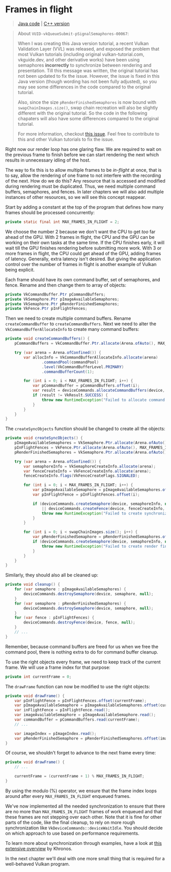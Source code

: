 # Frames in flight

> [Java code](https://github.com/chuigda/vulkan4j/tree/master/modules/tutorial/src/main/java/tutorial/vulkan/part04/ch16/Main.java) | [C++ version](https://vulkan-tutorial.com/Drawing_a_triangle/Drawing/Frames_in_flight)

> About `VUID-vkQueueSubmit-pSignalSemaphores-00067`:
> 
> When I was creating this Java version tutorial, a recent Vulkan Validation Layer (VVL) was released, and exposed the problem that most Vulkan tutorials (including original vulkan-tutorial.com, vkguide.dev, and other derivative works) have been using semaphores **incorrectly** to synchronize between rendering and presentation. Till this message was written, the original tutorial has not been updated to fix the issue. However, the issue is fixed in this Java version (though wording has not been fully adjusted), so you may see some differences in the code compared to the original tutorial.
> 
> Also, since the size `pRenderFinishedSemaphores` is now bound with `swapChainImages.size()`, swap chain recreation will also be slightly different with the original tutorial. So the code in the following chapaters will also have some differences compared to the original tutorial.
> 
> For more information, checkout [this issue](https://github.com/Overv/VulkanTutorial/issues/407). Feel free to contribute to this and other Vulkan tutorials to fix the issue.

Right now our render loop has one glaring flaw. We are required to wait on the previous frame to finish before we can start rendering the next which results in unnecessary idling of the host.

The way to fix this is to allow multiple frames to be *in-flight* at once, that is to say, allow the rendering of one frame to not interfere with the recording of the next. How do we do this? Any resource that is accessed and modified during rendering must be duplicated. Thus, we need multiple command buffers, semaphores, and fences. In later chapters we will also add multiple instances of other resources, so we will see this concept reappear.

Start by adding a constant at the top of the program that defines how many frames should be processed concurrently:

```java
private static final int MAX_FRAMES_IN_FLIGHT = 2;
```

We choose the number 2 because we don't want the CPU to get *too* far ahead of the GPU. With 2 frames in flight, the CPU and the GPU can be working on their own tasks at the same time. If the CPU finishes early, it will wait till the GPU finishes rendering before submitting more work. With 3 or more frames in flight, the CPU could get ahead of the GPU, adding frames of latency. Generally, extra latency isn't desired. But giving the application control over the number of frames in flight is another example of Vulkan being explicit.

Each frame should have its own command buffer, set of semaphores, and fence. Rename and then change them to array of objects:

```java
private VkCommandBuffer.Ptr pCommandBuffers;
private VkSemaphore.Ptr pImageAvailableSemaphores;
private VkSemaphore.Ptr pRenderFinishedSemaphores;
private VkFence.Ptr pInFlightFences;
```

Then we need to create multiple command buffers. Rename `createCommandBuffer` to `createCommandBuffers`. Next we need to alter the `VkCommandBufferAllocateInfo` to create many command buffers:

```java
private void createCommandBuffers() {
    pCommandBuffers = VkCommandBuffer.Ptr.allocate(Arena.ofAuto(), MAX_FRAMES_IN_FLIGHT);

    try (var arena = Arena.ofConfined()) {
        var allocInfo = VkCommandBufferAllocateInfo.allocate(arena)
                .commandPool(commandPool)
                .level(VkCommandBufferLevel.PRIMARY)
                .commandBufferCount(1);

        for (int i = 0; i < MAX_FRAMES_IN_FLIGHT; i++) {
            var pCommandBuffer = pCommandBuffers.offset(i);
            var result = deviceCommands.allocateCommandBuffers(device, allocInfo, pCommandBuffer);
            if (result != VkResult.SUCCESS) {
                throw new RuntimeException("Failed to allocate command buffer, vulkan error code: " + VkResult.explain(result));
            }
        }
    }
}
```

<!-- TODO: precisely explain why `swapChainImages.size()` semaphores are required here.
Previous tutorial often uses `MAX_FRAMES_IN_FLIGHT` semaphores and use `currentFrame` to index into
them. But most recent VVL complains about that, discovering that all previous tutorials and code
are incorrect.
-->

The `createSyncObjects` function should be changed to create all the objects:

```java
private void createSyncObjects() {
    pImageAvailableSemaphores = VkSemaphore.Ptr.allocate(Arena.ofAuto(), MAX_FRAMES_IN_FLIGHT);
    pInFlightFences = VkFence.Ptr.allocate(Arena.ofAuto(), MAX_FRAMES_IN_FLIGHT);
    pRenderFinishedSemaphores = VkSemaphore.Ptr.allocate(Arena.ofAuto(), swapChainImages.size());

    try (var arena = Arena.ofConfined()) {
        var semaphoreInfo = VkSemaphoreCreateInfo.allocate(arena);
        var fenceCreateInfo = VkFenceCreateInfo.allocate(arena);
        fenceCreateInfo.flags(VkFenceCreateFlags.SIGNALED);

        for (int i = 0; i < MAX_FRAMES_IN_FLIGHT; i++) {
            var pImageAvailableSemaphore = pImageAvailableSemaphores.offset(i);
            var pInFlightFence = pInFlightFences.offset(i);

            if (deviceCommands.createSemaphore(device, semaphoreInfo, null, pImageAvailableSemaphore) != VkResult.SUCCESS
                || deviceCommands.createFence(device, fenceCreateInfo, null, pInFlightFence) != VkResult.SUCCESS) {
                throw new RuntimeException("Failed to create synchronization objects for a frame");
            }
        }

        for (int i = 0; i < swapChainImages.size(); i++) {
            var pRenderFinishedSemaphore = pRenderFinishedSemaphores.offset(i);
            if (deviceCommands.createSemaphore(device, semaphoreInfo, null, pRenderFinishedSemaphore) != VkResult.SUCCESS) {
                throw new RuntimeException("Failed to create render finished semaphore for swap chain image " + i);
            }
        }
    }
}
```

Similarly, they should also all be cleaned up:

```java
private void cleanup() {
    for (var semaphore : pImageAvailableSemaphores) {
        deviceCommands.destroySemaphore(device, semaphore, null);
    }
    for (var semaphore : pRenderFinishedSemaphores) {
        deviceCommands.destroySemaphore(device, semaphore, null);
    }
    for (var fence : pInFlightFences) {
        deviceCommands.destroyFence(device, fence, null);
    }
    // ...
}
```

Remember, because command buffers are freed for us when we free the command pool, there is nothing extra to do for command buffer cleanup.

To use the right objects every frame, we need to keep track of the current frame. We will use a frame index for that purpose:

```java
private int currentFrame = 0;
```

The `drawFrame` function can now be modified to use the right objects:

```java
private void drawFrame() {
    var pInFlightFence = pInFlightFences.offset(currentFrame);
    var pImageAvailableSemaphore = pImageAvailableSemaphores.offset(currentFrame);
    var inFlightFence = pInFlightFence.read();
    var imageAvailableSemaphore = pImageAvailableSemaphore.read();
    var commandBuffer = pCommandBuffers.read(currentFrame);
    // ...

    var imageIndex = pImageIndex.read();
    var pRenderFinishedSemaphore = pRenderFinishedSemaphores.offset(imageIndex);
}
```

Of course, we shouldn't forget to advance to the next frame every time:

```java
private void drawFrame() {
    // ...

    currentFrame = (currentFrame + 1) % MAX_FRAMES_IN_FLIGHT;
}
```

By using the modulo (%) operator, we ensure that the frame index loops around after every `MAX_FRAMES_IN_FLIGHT` enqueued frames.

We've now implemented all the needed synchronization to ensure that there are no more than `MAX_FRAMES_IN_FLIGHT` frames of work enqueued and that these frames are not stepping over each other. Note that it is fine for other parts of the code, like the final cleanup, to rely on more rough synchronization like `VkDeviceCommands::deviceWaitIdle`. You should decide on which approach to use based on performance requirements.

To learn more about synchronization through examples, have a look at [this extensive overview](https://github.com/KhronosGroup/Vulkan-Docs/wiki/Synchronization-Examples#swapchain-image-acquire-and-present) by Khronos.

In the next chapter we'll deal with one more small thing that is required for a well-behaved Vulkan program.
